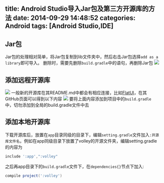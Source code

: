 title: Android Studio导入Jar包及第三方开源库的方法
date: 2014-09-29 14:48:52
categories: Android
tags: [Android Studio,IDE]
---
<!--more-->
## Jar包
Jar包的处理相对简单，将Jar包复制到lib文件夹中，然后右击Jar包选择`add as a library`即可导入。
删除时，需要先删除`build.gradle`中的语句，再删除Jar包
![](/img/14092902.png)
## 添加远程开源库
![](/img/14092903.png)
一般新的开源库在其README.md中都会有相应连接，比如[FlatUI](https://github.com/eluleci/FlatUI)，在其GitHub页面可以得到以下内容
![](/img/14092904.png)
要将上面内容添加到项目中的`build.gradle`中，切勿添加到全局的build.gradle文件中去
## 添加本地开源库
下载开源库后，放置在`app`目录同级的目录下，编辑`setting.gradle`文件加入`:开源库文件名`，例如在app同级目录下放置了volley的开源文件夹，编辑setting.gradle的内容为
```gradle
include ':app',":volley"
```
之后再app目录下的`build.gradle`文件下，在`dependencies{}`节点下加入:
```gradle
compile project(':volley')
```